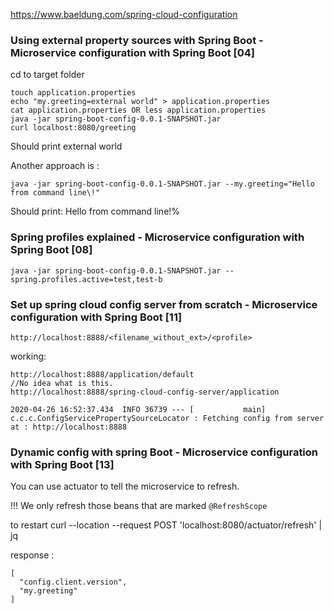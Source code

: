 
https://www.baeldung.com/spring-cloud-configuration

### Using external property sources with Spring Boot - Microservice configuration with Spring Boot [04]

cd to target folder
```
touch application.properties
echo "my.greeting=external world" > application.properties
cat application.properties OR less application.properties
java -jar spring-boot-config-0.0.1-SNAPSHOT.jar
curl localhost:8080/greeting
```
Should print external world

Another approach is : 

```java -jar spring-boot-config-0.0.1-SNAPSHOT.jar --my.greeting="Hello from command line\!"```


Should print: Hello from command line!%  


### Spring profiles explained - Microservice configuration with Spring Boot [08]
```java -jar spring-boot-config-0.0.1-SNAPSHOT.jar --spring.profiles.active=test,test-b```


### Set up spring cloud config server from scratch - Microservice configuration with Spring Boot [11]

```
http://localhost:8888/<filename_without_ext>/<profile>
```
working:
```
http://localhost:8888/application/default
//No idea what is this.
http://localhost:8888/spring-cloud-config-server/application
```

```
2020-04-26 16:52:37.434  INFO 36739 --- [           main] c.c.c.ConfigServicePropertySourceLocator : Fetching config from server at : http://localhost:8888
```

### Dynamic config with spring Boot - Microservice configuration with Spring Boot [13]

You can use actuator to tell the microservice to refresh. 

!!! We only refresh those beans that are marked ```@RefreshScope```

to restart 
curl --location --request POST 'localhost:8080/actuator/refresh' | jq

response : 
```json5
[
  "config.client.version",
  "my.greeting"
]
```